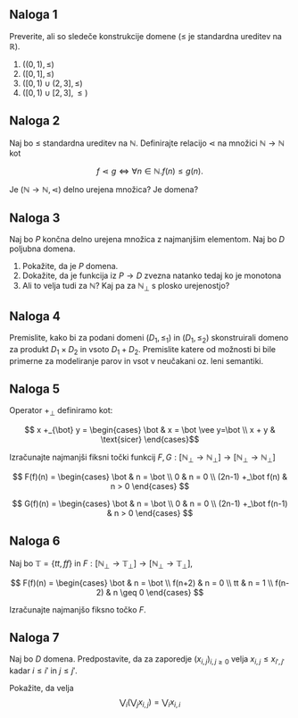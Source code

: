 ## Naloga 1

Preverite, ali so sledeče konstrukcije domene ($\leq$ je standardna ureditev na $\mathbb{R}$).

1. $((0,1), \leq)$
2. $([0,1], \leq)$
3. $([0,1) \cup (2,3], \leq)$
4. $([0,1) \cup [2,3], \leq)$


## Naloga 2

Naj bo $\leq$ standardna ureditev na $\mathbb{N}$. Definirajte relacijo $\lessdot$ na množici $\mathbb{N} \to \mathbb{N}$ kot

$$f \lessdot g  \iff \forall n \in \mathbb{N}. f(n) \leq g(n).$$

Je $(\mathbb{N} \to \mathbb{N}, \lessdot)$ delno urejena množica? Je domena?


## Naloga 3

Naj bo $P$ končna delno urejena množica z najmanjšim elementom. Naj bo $D$ poljubna domena.

1. Pokažite, da je $P$ domena.
2. Dokažite, da je funkcija iz $P \to D$ zvezna natanko tedaj ko je monotona
3. Ali to velja tudi za $\mathbb{N}$? Kaj pa za $\mathbb{N}_\bot$ s plosko urejenostjo?

## Naloga 4

Premislite, kako bi za podani domeni $(D_1, \leq_1)$ in $(D_1, \leq_2)$ skonstruirali domeno za produkt $D_1 \times D_2$ in vsoto $D_1 + D_2$. Premislite katere od možnosti bi bile primerne za modeliranje parov in vsot v neučakani oz. leni semantiki.

## Naloga 5

Operator $+_{\bot}$ definiramo kot:

$$ x +_{\bot} y = \begin{cases} 
  \bot & x = \bot \vee  y=\bot \\
  x + y & \text{sicer}
\end{cases}$$

Izračunajte najmanjši fiksni točki funkcij $F, G: [\mathbb{N}_\bot \to \mathbb{N}_\bot] \to [\mathbb{N}_\bot \to \mathbb{N}_\bot]$

$$ F(f)(n) = \begin{cases} 
  \bot & n = \bot \\
  0 & n = 0 \\
  (2n-1) +_\bot f(n) & n > 0
\end{cases} $$

$$ G(f)(n) = \begin{cases} 
  \bot & n = \bot \\
  0 & n = 0 \\
  (2n-1) +_\bot f(n-1) & n > 0
\end{cases} $$

## Naloga 6

Naj bo $\mathbb{T} = \{tt, ff\}$ in $F : [\mathbb{N}_\bot \to \mathbb{T}_\bot] \to [\mathbb{N}_\bot \to \mathbb{T}_\bot]$,

$$ F(f)(n) = \begin{cases} 
  \bot & n = \bot \\
  f(n+2) & n = 0 \\
  tt & n = 1 \\
  f(n-2) & n \geq 0
\end{cases} $$

Izračunajte najmanjšo fiksno točko $F$.

## Naloga 7

Naj bo $D$ domena. Predpostavite, da za zaporedje $(x_{i,j})_{i,j\geq0}$ velja $x_{i,j} \leq x_{i', j'}$ kadar $i \leq i'$ in $j \leq j'$. 

Pokažite, da velja
$$ \bigvee_i (\bigvee_j x_{i,j}) = \bigvee_i x_{i,i} $$